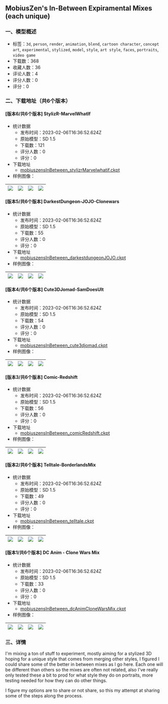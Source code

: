 ## MobiusZen's In-Between Expiramental Mixes (each unique)
### 一、模型概述

- 标签：`3d`, `person`, `render`, `animation`, `blend`, `cartoon character`, `concept art`, `experimental`, `stylized`, `model`, `style`, `art style`, `faces`, `portraits`, `video game`
- 下载数：368
- 收藏人数：36
- 评论人数：4
- 评分人数：0
- 评分：0

### 二、下载地址（共6个版本）

#### [版本6/共6个版本] StylizR-MarvelWhatIf

- 统计数据
  - 发布时间：2023-02-06T16:36:52.624Z
  - 原始模型：SD 1.5
  - 下载数：121
  - 评分人数：0
  - 评分：0
- 下载地址
  - [mobiuszensInBetween_stylizrMarvelwhatif.ckpt](https://civitai.com/api/download/models/8270)
- 样例图像：

| <img src="https://image.civitai.com/xG1nkqKTMzGDvpLrqFT7WA/b75bc181-b5a3-4ce0-6a29-f7556e2a5c00/width=450/78163.jpeg" /> | <img src="https://image.civitai.com/xG1nkqKTMzGDvpLrqFT7WA/26a2b06b-2c91-4665-d378-4de6bcfe6900/width=450/78162.jpeg" /> | <img src="https://image.civitai.com/xG1nkqKTMzGDvpLrqFT7WA/32a4e5d9-d486-4f8b-b8b5-fdc95a262e00/width=450/78161.jpeg" /> | <img src="https://image.civitai.com/xG1nkqKTMzGDvpLrqFT7WA/c7dafe9c-17b0-4582-5b95-f5766c06cf00/width=450/78160.jpeg" /> |
| ---- | ---- | ---- | ---- |

#### [版本5/共6个版本] DarkestDungeon-JOJO-Clonewars

- 统计数据
  - 发布时间：2023-02-06T16:36:52.624Z
  - 原始模型：SD 1.5
  - 下载数：55
  - 评分人数：0
  - 评分：0
- 下载地址
  - [mobiuszensInBetween_darkestdungeonJOJO.ckpt](https://civitai.com/api/download/models/8175)
- 样例图像：

| <img src="https://image.civitai.com/xG1nkqKTMzGDvpLrqFT7WA/e83c8bdd-1c81-4efa-2c0e-d99098cc8b00/width=450/77282.jpeg" /> | <img src="https://image.civitai.com/xG1nkqKTMzGDvpLrqFT7WA/559aeac1-6820-4df3-4c97-2d378d6a9300/width=450/77281.jpeg" /> | <img src="https://image.civitai.com/xG1nkqKTMzGDvpLrqFT7WA/0f31754e-8005-4f69-3dbc-2ef2dcb68800/width=450/77280.jpeg" /> | <img src="https://image.civitai.com/xG1nkqKTMzGDvpLrqFT7WA/adb3437c-9df3-4c9f-5066-d536f1254d00/width=450/77279.jpeg" /> |
| ---- | ---- | ---- | ---- |

#### [版本4/共6个版本] Cute3DJomad-SamDoesUlt

- 统计数据
  - 发布时间：2023-02-06T16:36:52.624Z
  - 原始模型：SD 1.5
  - 下载数：54
  - 评分人数：0
  - 评分：0
- 下载地址
  - [mobiuszensInBetween_cute3djomad.ckpt](https://civitai.com/api/download/models/8168)
- 样例图像：

| <img src="https://image.civitai.com/xG1nkqKTMzGDvpLrqFT7WA/b092623d-4450-41bd-3442-5322941eb200/width=450/77240.jpeg" /> | <img src="https://image.civitai.com/xG1nkqKTMzGDvpLrqFT7WA/3a8d63dd-a447-486b-1720-d6053e874b00/width=450/77239.jpeg" /> | <img src="https://image.civitai.com/xG1nkqKTMzGDvpLrqFT7WA/88b91fe0-aaa4-4296-2a01-8d8a51e9b000/width=450/77238.jpeg" /> | <img src="https://image.civitai.com/xG1nkqKTMzGDvpLrqFT7WA/31059820-4922-4506-9bbe-4a0d243bf200/width=450/77237.jpeg" /> |
| ---- | ---- | ---- | ---- |

#### [版本3/共6个版本] Comic-Redshift

- 统计数据
  - 发布时间：2023-02-06T16:36:52.624Z
  - 原始模型：SD 1.5
  - 下载数：56
  - 评分人数：0
  - 评分：0
- 下载地址
  - [mobiuszensInBetween_comicRedshift.ckpt](https://civitai.com/api/download/models/8161)
- 样例图像：

| <img src="https://image.civitai.com/xG1nkqKTMzGDvpLrqFT7WA/fd16f819-e19a-4dae-c6eb-ed401947ab00/width=450/77148.jpeg" /> | <img src="https://image.civitai.com/xG1nkqKTMzGDvpLrqFT7WA/9e6eea0d-d093-4d9a-a587-d059e7b34000/width=450/77147.jpeg" /> | <img src="https://image.civitai.com/xG1nkqKTMzGDvpLrqFT7WA/22e201b1-3bdb-482f-2a24-7a255a42c500/width=450/77146.jpeg" /> | <img src="https://image.civitai.com/xG1nkqKTMzGDvpLrqFT7WA/bf21bf26-b499-448e-c465-2b18af389400/width=450/77145.jpeg" /> |
| ---- | ---- | ---- | ---- |

#### [版本2/共6个版本] Telltale-BorderlandsMix

- 统计数据
  - 发布时间：2023-02-06T16:36:52.624Z
  - 原始模型：SD 1.5
  - 下载数：49
  - 评分人数：0
  - 评分：0
- 下载地址
  - [mobiuszensInBetween_telltale.ckpt](https://civitai.com/api/download/models/8154)
- 样例图像：

| <img src="https://image.civitai.com/xG1nkqKTMzGDvpLrqFT7WA/04eb37d3-0272-41eb-117b-72f5407dd500/width=450/77094.jpeg" /> | <img src="https://image.civitai.com/xG1nkqKTMzGDvpLrqFT7WA/dcf55edb-ff85-4850-4edd-eadd2afe1900/width=450/77093.jpeg" /> | <img src="https://image.civitai.com/xG1nkqKTMzGDvpLrqFT7WA/8c8481eb-b9cb-454e-46e3-450359506500/width=450/77092.jpeg" /> | <img src="https://image.civitai.com/xG1nkqKTMzGDvpLrqFT7WA/1c8d20d9-629a-43ff-b214-ce5a62c4ec00/width=450/77091.jpeg" /> |
| ---- | ---- | ---- | ---- |

#### [版本1/共6个版本] DC Anim - Clone Wars Mix

- 统计数据
  - 发布时间：2023-02-06T16:36:52.624Z
  - 原始模型：SD 1.5
  - 下载数：33
  - 评分人数：0
  - 评分：0
- 下载地址
  - [mobiuszensInBetween_dcAnimCloneWarsMix.ckpt](https://civitai.com/api/download/models/8140)
- 样例图像：

| <img src="https://image.civitai.com/xG1nkqKTMzGDvpLrqFT7WA/37fe2560-f765-476d-8703-ef1ff298ea00/width=450/76937.jpeg" /> | <img src="https://image.civitai.com/xG1nkqKTMzGDvpLrqFT7WA/c938af55-2596-4840-f374-f30b88a64500/width=450/76944.jpeg" /> | <img src="https://image.civitai.com/xG1nkqKTMzGDvpLrqFT7WA/03407dc0-2ef7-46a5-4a27-0a0eac3b8400/width=450/76943.jpeg" /> | <img src="https://image.civitai.com/xG1nkqKTMzGDvpLrqFT7WA/15570759-05c8-4711-ee2e-c8d9bc7e1a00/width=450/76942.jpeg" /> |
| ---- | ---- | ---- | ---- |


### 三、详情
<p>I'm mixing a ton of stuff to experiment, mostly aiming for a stylized 3D hoping for a unique style that comes from merging other styles, I figured I could share some of the better in between mixes as I go here. Each one will be different than others so the mixes are often not related, also I've really only tested these a bit to prod for what style they do on portraits, more testing needed for how they can do other things.</p><p>I figure my options are to share or not share, so this my attempt at sharing some of the steps along the process. </p>